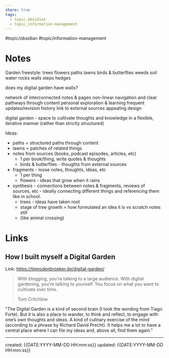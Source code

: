 ```yaml
---
share: true
tags:
  - topic_obsidian
  - topic_information-management
---
```


#topic/obsidian #topic/information-management 

# Notes

Garden freestyle: 
trees
flowers
paths
lawns
birds & butterflies
weeds
soil
water
rocks
walls
steps
hedges

does my digital garden have walls?

network of interconnected notes & pages
non-linear navigation and clear pathways through content
personal exploration & learning
frequent updates/revision history
link to external sources
appealing design

digital garden - space to cultivate thoughts and knowledge in a flexible, iterative manner (rather than strictly structured)

Ideas:
* paths = structured paths through content
* lawns = patches of related things
* notes from sources (books, podcast episodes, articles, etc)
	* 1 per book/thing, write quotes & thoughts
	* birds & butterflies - thoughts from external sources
* fragments - loose notes, thoughts, ideas, etc
	* 1 per thing
	* flowers - ideas that grow when it rains
* synthesis - connections between notes & fragments, reviews of sources, etc - ideally connecting different things and referencing them like in school.
	* trees - ideas have taken root
	- stage of tree growth = how formulated an idea it is vs scratch notes still
	- (like animal crossing)




# Links
## How I built myself a Digital Garden
Link: https://timrodenbroeker.de/digital-garden/

> With blogging, you’re talking to a large audience. With digital gardening, you’re talking to yourself. You focus on what you want to cultivate over time.
> 
> Tom Critchlow

"The Digital Garden is a kind of second brain (I took the wording from Tiago Forte). But it is also a place to wander, to think and reflect, to engage with one’s own thoughts and ideas. A kind of culinary exercise of the mind (according to a phrase by Richard David Precht). It helps me a lot to have a central place where I can file my ideas and, above all, find them again."



---
created: {{DATE:YYYY-MM-DD HH:mm:ss}}
updated: {{DATE:YYYY-MM-DD HH:mm:ss}}
